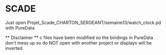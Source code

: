 # SCADE

Just open Projet_Scade_CHARTON_SERGEANT/semaine13/watch_clock.pd with PureData

** Disclaimer **
c files have been modified so the bindings in PureData don't mess up so do NOT open with another project or displays will be inverted.

